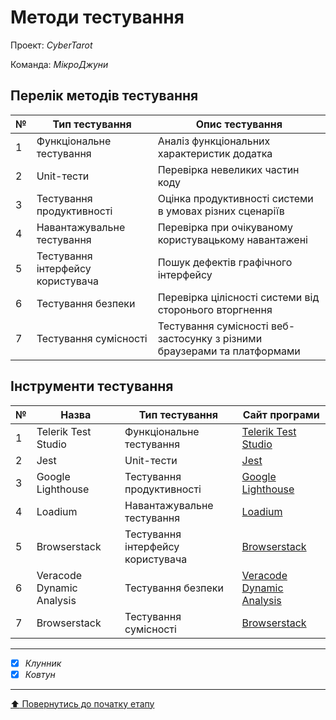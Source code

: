 # Методи тестування

Проект: *CyberTarot*

Команда: *МікроДжуни*

## Перелік методів тестування 

№ | Тип тестування | Опис тестування 
--|---------------------|----------
1 | Функціональне тестування | Аналіз функціональних характеристик додатка 
2 | Unit-тести | Перевірка невеликих частин коду
3 | Тестування продуктивності  | Оцінка продуктивності системи в умовах різних сценаріїв
4 |Навантажувальне тестування | Перевірка при очікуваному користувацькому навантажені
5 | Тестування інтерфейсу користувача | Пошук дефектів графічного інтерфейсу 
6 | Тестування безпеки  |Перевірка цілісності системи від сторонього вторгнення 
7 | Тестування сумісності | Тестування сумісності веб-застосунку з різними браузерами та платформами


## Інструменти тестування

№ | Назва | Тип тестування | Сайт програми |
--|---------------------|----------|-----------|
1 | Telerik Test Studio | Функціональне тестування | [Telerik Test Studio](https://www.telerik.com/teststudio) |
2 | Jest | Unit-тести | [Jest](https://jestjs.io/) |
3 | Google Lighthouse | Тестування продуктивності | [Google Lighthouse](https://developer.chrome.com/docs/lighthouse) |
4 | Loadium | Навантажувальне тестування | [Loadium](https://loadium.com/) |
5 | Browserstack | Тестування інтерфейсу користувача | [Browserstack](https://www.browserstack.com/) |
6 | Veracode Dynamic Analysis | Тестування безпеки | [Veracode Dynamic Analysis](https://www.veracode.com/products/dynamic-analysis-dast) |
7 | Browserstack | Тестування сумісності | [Browserstack](https://www.browserstack.com/) |

---

- [x] *Клунник*
- [x] *Ковтун*

---
[:arrow_up: Повернутись до початку етапу](/docs/2.Planning/README.md)
